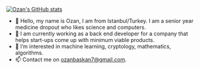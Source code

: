[![Ozan's GitHub stats](https://github-readme-stats.vercel.app/api?username=ozanbaskan)](https://github.com/anuraghazra/github-readme-stats)


- 👋 Hello, my name is Ozan, I am from Istanbul/Turkey. I am a senior year medicine dropout who likes science and computers.
- 💼 I am currently working as a back end developer for a company that helps start-ups come up with minimum viable products.
- 👀 I’m interested in machine learning, cryptology, mathematics, algorithms.
- 📫 Contact me on ozanbaskan7@gmail.com.

